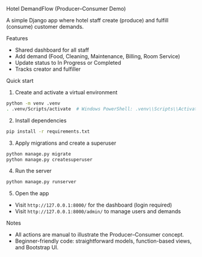 Hotel DemandFlow (Producer–Consumer Demo)

A simple Django app where hotel staff create (produce) and fulfill (consume) customer demands.

Features
- Shared dashboard for all staff
- Add demand (Food, Cleaning, Maintenance, Billing, Room Service)
- Update status to In Progress or Completed
- Tracks creator and fulfiller

Quick start

1. Create and activate a virtual environment
```bash
python -m venv .venv
. .venv/Scripts/activate  # Windows PowerShell: .venv\\Scripts\\Activate.ps1
```

2. Install dependencies
```bash
pip install -r requirements.txt
```

3. Apply migrations and create a superuser
```bash
python manage.py migrate
python manage.py createsuperuser
```

4. Run the server
```bash
python manage.py runserver
```

5. Open the app
- Visit `http://127.0.0.1:8000/` for the dashboard (login required)
- Visit `http://127.0.0.1:8000/admin/` to manage users and demands

Notes
- All actions are manual to illustrate the Producer–Consumer concept.
- Beginner-friendly code: straightforward models, function-based views, and Bootstrap UI.







